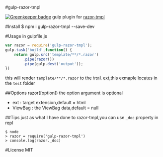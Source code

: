 #gulp-razor-tmpl

[![Greenkeeper badge](https://badges.greenkeeper.io/magicdawn/gulp-razor-tmpl.svg)](https://greenkeeper.io/)
gulp plugin for [razor-tmpl](https://github.com/magicdawn/razor-tmpl)

#Install
	$ npm i gulp-razor-tmpl --save-dev

#Usage
in gulpfile.js
```js
var razor = require('gulp-razor-tmpl');
gulp.task('build',function() {
	return gulp.src('template/**/*.razor')
		.pipe(razor())
		.pipe(gulp.dest('output'));
})
```
this will render `template/**/*.razor` to the `html` ext,this exmaple locates in the `test` folder

##Options
razor([option]) the option argument is optional
- ext : target extension,default = html
- ViewBag : the ViewBag data,default = null

##Tips
just as what I have done to razor-tmpl,you can use `_doc` property in repl
```shell
$ node
> razor = require('gulp-razor-tmpl')
> console.log(razor._doc)
```


#License
MIT